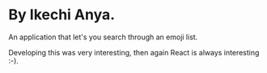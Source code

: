 # By Ikechi Anya.

An application that let's you search through an emoji list.

Developing this was very interesting, then again React is always interesting :-).
